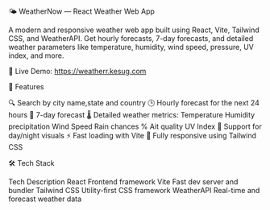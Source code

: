 🌤️ WeatherNow — React Weather Web App


A modern and responsive weather web app built using React, Vite, Tailwind CSS, and WeatherAPI. Get hourly forecasts, 7-day forecasts, and detailed weather parameters like temperature, humidity, wind speed, pressure, UV index, and more.

🔗 Live Demo: https://weatherr.kesug.com




🌟 Features

🔍 Search by city name,state and country
🕒 Hourly forecast for the next 24 hours
📅 7-day forecast
🌡️ Detailed weather metrics:
Temperature
Humidity
precipitation
Wind Speed
Rain chances %
Ait quality
UV Index
🌙 Support for day/night visuals
⚡ Fast loading with Vite
🎨 Fully responsive using Tailwind CSS



🛠️ Tech Stack

Tech	          Description
React           Frontend framework
Vite	          Fast dev server and bundler
Tailwind CSS	  Utility-first CSS framework
WeatherAPI    	Real-time and forecast weather data
